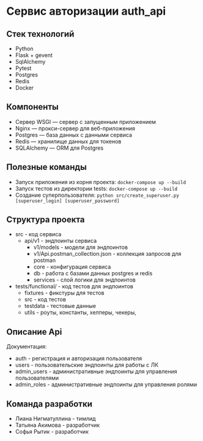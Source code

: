 # Сервис авторизации auth_api
## Стек технологий
* Python
* Flask + gevent
* SqlAlchemy
* Pytest
* Postgres
* Redis
* Docker

## Компоненты
* Cервер WSGI — сервер с запущенным приложением
* Nginx — прокси-сервер для веб-приложения
* Postgres — база данных с данными сервиса
* Redis — хранилище данных для токенов
* SQLAlchemy — ORM для Postgres 

## Полезные команды
* Запуск приложения из корня проекта: `docker-compose up --build`
* Запуск тестов из директории tests: `docker-compose up --build`
* Создание суперпользователя: `python src/create_superuser.py [superuser_login] [superuser_password]`

## Структура проекта
* src - код сервиса
  * api/v1 - эндпоинты сервиса
      * v1/models - модели для эндпоинтов
      * v1/Api.postman_collection.json - коллекция запросов для postman
    * core - конфигурация сервиса
    * db - работа с базами данных postgres и redis
    * services - слой логики для эндпоинтов
* tests/functional/ - код тестов для эндпоинтов
  * fixtures - фикстуры для тестов
  * src - код тестов
  * testdata - тестовые данные
  * utils - роуты, константы, хелперы, чекеры, 

## Описание Аpi
Документация:
* auth - регистрация и авторизация пользователя
* users - пользовательские эндпоинты для работы с ЛК
* admin_users - административные эндпоинты для управления пользователями
* admin_roles - административные эндпоинты для управления ролями

## Команда разработки
* Лиана Нигматуллина - тимлид
* Татьяна Акимова - разработчик
* Софья Рытик - разработчик
